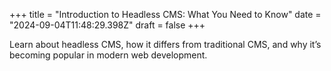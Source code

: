 +++
title = "Introduction to Headless CMS: What You Need to Know"
date = "2024-09-04T11:48:29.398Z"
draft = false
+++

Learn about headless CMS, how it differs from traditional CMS, and why it’s becoming popular in modern web development.
        